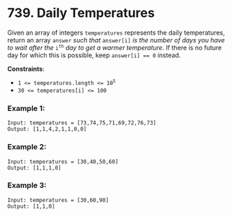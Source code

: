 # 739. Daily Temperatures

Given an array of integers `temperatures` represents the daily temperatures, return an array `answer` *such that* `answer[i]` *is the number of days you have to wait after the* <code>i<sup>th</sup></code> *day to get a warmer temperature*. If there is no future day for which this is possible, keep `answer[i] == 0` instead.

**Constraints**:

- <code>1 <= temperatures.length <= 10<sup>5</sup></code>
- `30 <= temperatures[i] <= 100`

### Example 1:
```
Input: temperatures = [73,74,75,71,69,72,76,73]
Output: [1,1,4,2,1,1,0,0]
```

### Example 2:
```
Input: temperatures = [30,40,50,60]
Output: [1,1,1,0]
```

### Example 3:
```
Input: temperatures = [30,60,90]
Output: [1,1,0]
```
